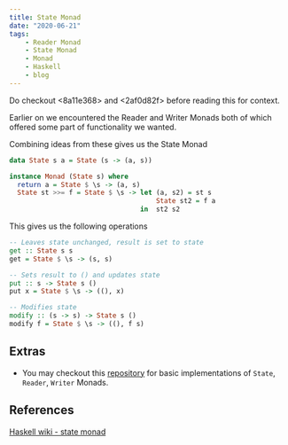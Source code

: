 ```yaml
---
title: State Monad
date: "2020-06-21"
tags:
    - Reader Monad
    - State Monad
    - Monad
    - Haskell
    - blog
---
```


Do checkout <8a11e368> and <2af0d82f> before reading this for context.

Earlier on we encountered the Reader and Writer Monads both of which offered some part of functionality we wanted.

Combining ideas from these gives us the State Monad

```hs
data State s a = State (s -> (a, s))

instance Monad (State s) where
  return a = State $ \s -> (a, s)
  State st >>= f = State $ \s -> let (a, s2) = st s
                                     State st2 = f a
                                 in  st2 s2
```

This gives us the following operations
```hs
-- Leaves state unchanged, result is set to state
get :: State s s
get = State $ \s -> (s, s)

-- Sets result to () and updates state
put :: s -> State s ()
put x = State $ \s -> ((), x)

-- Modifies state
modify :: (s -> s) -> State s ()
modify f = State $ \s -> ((), f s)
```

## Extras

- You may checkout this [repository](https://github.com/kwannoel/monad-refresher) for basic implementations of `State`, `Reader`, `Writer` Monads.
  

## References

[Haskell wiki - state monad](https://wiki.haskell.org/State_Monad)
